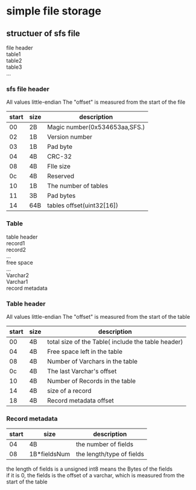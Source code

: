 # simple file storage

## structuer of sfs file

file header  
table1  
table2  
table3  
...

### sfs file header

All values little-endian
The "offset" is measured from the start of the file

start|size| description
------|----|----
00| 2B| Magic number(0x534653aa,SFS.)
02| 1B| Version number
03| 1B| Pad byte
04| 4B| CRC-32
08| 4B| FIle size
0c| 4B| Reserved
10| 1B| The number of tables
11| 3B| Pad bytes
14|64B| tables offset(uint32[16])

### Table 

table header  
record1  
record2  
...  
free space  
...  
Varchar2  
Varchar1  
record metadata

### Table header

All values little-endian
The "offset" is measured from the start of the table

start|size| description
------|----|----|
00| 4B| total size of the Table( include the table header)
04| 4B| Free space left in the table
08| 4B| Number of Varchars in the table
0c| 4B| The last Varchar's offset
10| 4B| Number of Records in the table
14| 4B| size of a record
18| 4B| Record metadata offset

### Record metadata
start|size| description
------|----|----
04| 4B | the number of fields
08| 1B*fieldsNum | the length/type of fields 

the length of fields is a unsigned int8 means the Bytes of the fields  
if it is 0, the fields is the offset of a varchar, which is measured from the start of the table
